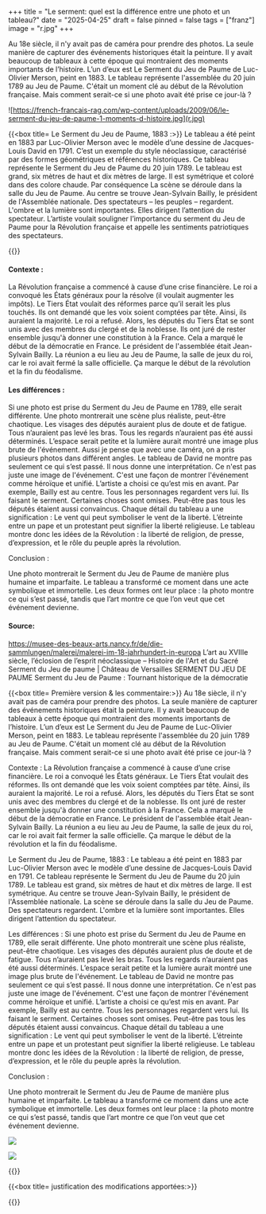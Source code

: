 +++
title = "Le serment: quel est la différence entre une photo et un tableau?"
date = "2025-04-25"
draft = false
pinned = false
tags = ["franz"]
image = "r.jpg"
+++
![]()

Au 18e siècle, il n'y avait pas de caméra pour prendre des photos. La seule manière de capturer des événements historiques était la peinture. Il y avait beaucoup de tableaux à cette époque qui montraient des moments importants de l’histoire. L’un d’eux est Le Serment du Jeu de Paume de Luc-Olivier Merson, peint en 1883. Le tableau représente l'assemblée du 20 juin 1789 au Jeu de Paume. C'était un moment clé au début de la Révolution française. Mais comment serait-ce si une photo avait été prise ce jour-là ?

![https://french-francais-rag.com/wp-content/uploads/2009/06/le-serment-du-jeu-de-paume-1-moments-d-histoire.jpg](r.jpg)

{{<box title= Le Serment du Jeu de Paume, 1883 :>}}
Le tableau a été peint en 1883 par Luc-Olivier Merson avec le modèle d’une dessine de Jacques-Louis David en 1791. C’est un exemple du style néoclassique, caractérisé par des formes géométriques et références historiques. Ce tableau représente le Serment du Jeu de Paume du 20 juin 1789. Le tableau est grand, six mètres de haut et dix mètres de large. Il est symétrique et coloré dans des colore chaude. Par conséquence La scène se déroule dans la salle du Jeu de Paume. Au centre se trouve Jean-Sylvain Bailly, le président de l'Assemblée nationale. Des spectateurs – les peuples – regardent. L'ombre et la lumière sont importantes. Elles dirigent l’attention du spectateur. L’artiste voulait souligner l’importance du serment du Jeu de Paume pour la Révolution française et appelle les sentiments patriotiques des spectateurs. 

{{</box>}}

#### Contexte :

La Révolution française a commencé à cause d’une crise financière. Le roi a convoqué les États généraux pour la résolve (il voulait augmenter les impôts). Le Tiers État voulait des réformes parce qu’il serait les plus touchés. Ils ont demandé que les voix soient comptées par tête. Ainsi, ils auraient la majorité. Le roi a refusé. Alors, les députés du Tiers État se sont unis avec des membres du clergé et de la noblesse. Ils ont juré de rester ensemble jusqu'à donner une constitution à la France. Cela a marqué le début de la démocratie en France. Le président de l'assemblée était Jean-Sylvain Bailly. La réunion a eu lieu au Jeu de Paume, la salle de jeux du roi, car le roi avait fermé la salle officielle. Ça marque le début de la révolution et la fin du féodalisme.

#### Les différences :

Si une photo est prise du Serment du Jeu de Paume en 1789, elle serait différente. Une photo montrerait une scène plus réaliste, peut-être chaotique. Les visages des députés auraient plus de doute et de fatigue. Tous n’auraient pas levé les bras. Tous les regards n’auraient pas été aussi déterminés. L’espace serait petite et la lumière aurait montré une image plus brute de l'événement. Aussi je pense que avec une caméra, on a pris plusieurs photos dans différent angles. 
Le tableau de David ne montre pas seulement ce qui s’est passé. Il nous donne une interprétation. Ce n'est pas juste une image de l'événement. C'est une façon de montrer l'événement comme héroïque et unifié. L’artiste a choisi ce qu’est mis en avant. Par exemple, Bailly est au centre. Tous les personnages regardent vers lui. Ils faisant le serment. Certaines choses sont omises. Peut-être pas tous les députés étaient aussi convaincus. Chaque détail du tableau a une signification : Le vent qui peut symboliser le vent de la liberté. L’étreinte entre un pape et un protestant peut signifier la liberté religieuse. Le tableau montre donc les idées de la Révolution : la liberté de religion, de presse, d’expression, et le rôle du peuple après la révolution.

Conclusion :

Une photo montrerait le Serment du Jeu de Paume de manière plus humaine et imparfaite. Le tableau a transformé ce moment dans une acte symbolique et immortelle. Les deux formes ont leur place : la photo montre ce qui s’est passé, tandis que l’art montre ce que l’on veut que cet événement devienne.

#### Source:

https://musee-des-beaux-arts.nancy.fr/de/die-sammlungen/malerei/malerei-im-18-jahrhundert-in-europa
L’art au XVIIIe siècle, l’éclosion de l’esprit néoclassique – Histoire de l'Art et du Sacré
Serment du Jeu de paume | Château de Versailles
SERMENT DU JEU DE PAUME
Serment du Jeu de Paume : Tournant historique de la démocratie

{{<box title= Première version & les commentaire:>}}
Au 18e siècle, il n'y avait pas de caméra pour prendre des photos. La seule manière de capturer des événements historiques était la peinture. Il y avait beaucoup de tableaux à cette époque qui montraient des moments importants de l’histoire. L’un d’eux est Le Serment du Jeu de Paume de Luc-Olivier Merson, peint en 1883. Le tableau représente l'assemblée du 20 juin 1789 au Jeu de Paume. C'était un moment clé au début de la Révolution française. Mais comment serait-ce si une photo avait été prise ce jour-là ?

Contexte :
La Révolution française a commencé à cause d’une crise financière. Le roi a convoqué les États généraux. Le Tiers État voulait des réformes. Ils ont demandé que les voix soient comptées par tête. Ainsi, ils auraient la majorité. Le roi a refusé. Alors, les députés du Tiers État se sont unis avec des membres du clergé et de la noblesse. Ils ont juré de rester ensemble jusqu'à donner une constitution à la France. Cela a marqué le début de la démocratie en France. Le président de l'assemblée était Jean-Sylvain Bailly. La réunion a eu lieu au Jeu de Paume, la salle de jeux du roi, car le roi avait fait fermer la salle officielle. Ça marque le début de la révolution et la fin du féodalisme.

Le Serment du Jeu de Paume, 1883 :
Le tableau a été peint en 1883 par Luc-Olivier Merson avec le modèle d’une dessine de Jacques-Louis David en 1791. Ce tableau représente le Serment du Jeu de Paume du 20 juin 1789. Le tableau est grand, six mètres de haut et dix mètres de large. Il est symétrique. Au centre se trouve Jean-Sylvain Bailly, le président de l'Assemblée nationale. La scène se déroule dans la salle du Jeu de Paume. Des spectateurs regardent. L'ombre et la lumière sont importantes. Elles dirigent l’attention du spectateur.

Les différences :
Si une photo est prise du Serment du Jeu de Paume en 1789, elle serait différente. Une photo montrerait une scène plus réaliste, peut-être chaotique. Les visages des députés auraient plus de doute et de fatigue. Tous n’auraient pas levé les bras. Tous les regards n’auraient pas été aussi déterminés. L’espace serait petite et la lumière aurait montré une image plus brute de l'événement.
 Le tableau de David ne montre pas seulement ce qui s’est passé. Il nous donne une interprétation. Ce n'est pas juste une image de l'événement. C'est une façon de montrer l'événement comme héroïque et unifié. L’artiste a choisi ce qu’est mis en avant. Par exemple, Bailly est au centre. Tous les personnages regardent vers lui. Ils faisant le serment. Certaines choses sont omises. Peut-être pas tous les députés étaient aussi convaincus. Chaque détail du tableau a une signification : Le vent qui peut symboliser le vent de la liberté. L’étreinte entre un pape et un protestant peut signifier la liberté religieuse. Le tableau montre donc les idées de la Révolution : la liberté de religion, de presse, d’expression, et le rôle du peuple après la révolution.

Conclusion :

Une photo montrerait le Serment du Jeu de Paume de manière plus humaine et imparfaite. Le tableau a transformé ce moment dans une acte symbolique et immortelle. Les deux formes ont leur place : la photo montre ce qui s’est passé, tandis que l’art montre ce que l’on veut que cet événement devienne.

![](screenshot-2025-04-24-230100.png)

![](screenshot-2025-04-24-230133.png)

{{</box>}}

{{<box title= justification des modifications apportées:>}}

{{</box>}}